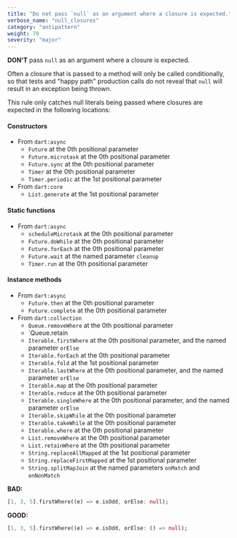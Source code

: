 ```yaml
---
title: "Do not pass `null` as an argument where a closure is expected."
verbose_name: "null_closures"
category: "antipattern"
weight: 70
severity: "major"
---
```

**DON'T** pass `null` as an argument where a closure is expected.

Often a closure that is passed to a method will only be called conditionally,
so that tests and "happy path" production calls do not reveal that `null` will
result in an exception being thrown.

This rule only catches null literals being passed where closures are expected
in the following locations:

#### Constructors

* From `dart:async`
  * `Future` at the 0th positional parameter
  * `Future.microtask` at the 0th positional parameter
  * `Future.sync` at the 0th positional parameter
  * `Timer` at the 0th positional parameter
  * `Timer.periodic` at the 1st positional parameter
* From `dart:core`
  * `List.generate` at the 1st positional parameter

#### Static functions

* From `dart:async`
  * `scheduleMicrotask` at the 0th positional parameter
  * `Future.doWhile` at the 0th positional parameter
  * `Future.forEach` at the 0th positional parameter
  * `Future.wait` at the named parameter `cleanup`
  * `Timer.run` at the 0th positional parameter

#### Instance methods

* From `dart:async`
  * `Future.then` at the 0th positional parameter
  * `Future.complete` at the 0th positional parameter
* From `dart:collection`
  * `Queue.removeWhere` at the 0th positional parameter
  * `Queue.retain
  * `Iterable.firstWhere` at the 0th positional parameter, and the named
    parameter `orElse`
  * `Iterable.forEach` at the 0th positional parameter
  * `Iterable.fold` at the 1st positional parameter
  * `Iterable.lastWhere` at the 0th positional parameter, and the named
    parameter `orElse`
  * `Iterable.map` at the 0th positional parameter
  * `Iterable.reduce` at the 0th positional parameter
  * `Iterable.singleWhere` at the 0th positional parameter, and the named
    parameter `orElse`
  * `Iterable.skipWhile` at the 0th positional parameter
  * `Iterable.takeWhile` at the 0th positional parameter
  * `Iterable.where` at the 0th positional parameter
  * `List.removeWhere` at the 0th positional parameter
  * `List.retainWhere` at the 0th positional parameter
  * `String.replaceAllMapped` at the 1st positional parameter
  * `String.replaceFirstMapped` at the 1st positional parameter
  * `String.splitMapJoin` at the named parameters `onMatch` and `onNonMatch`

**BAD:**
```dart
[1, 3, 5].firstWhere((e) => e.isOdd, orElse: null);
```

**GOOD:**
```dart
[1, 3, 5].firstWhere((e) => e.isOdd, orElse: () => null);
```
